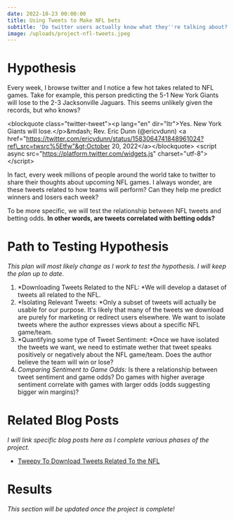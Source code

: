 ```yaml
---
date: 2022-10-23 00:00:00
title: Using Tweets to Make NFL bets
subtitle: 'Do twitter users actually know what they''re talking about? '
image: /uploads/project-nfl-tweets.jpeg
---
```

# ​​​​​​**Hypothesis**

Every week, I browse twitter and I notice a few hot takes related to NFL games. Take for example, this person predicting the 5-1 New York Giants will lose to the 2-3 Jacksonville Jaguars. This seems unlikely given the records, but who knows?

&lt;blockquote class="twitter-tweet"&gt;&lt;p lang="en" dir="ltr"&gt;Yes. New York Giants will lose.&lt;/p&gt;&amp;mdash; Rev. Eric Dunn (@ericvdunn) &lt;a href="https://twitter.com/ericvdunn/status/1583064741848961024?ref\_src=twsrc%5Etfw"&gt;October 20, 2022&lt;/a&gt;&lt;/blockquote&gt; &lt;script async src="https://platform.twitter.com/widgets.js" charset="utf-8"&gt;&lt;/script&gt;

In fact, every week millions of people around the world take to twitter to share their thoughts about upcoming NFL games. I always wonder, are these tweets related to how teams will perform? Can they help me predict winners and losers each week?&nbsp;

To be more specific, we will test the relationship between NFL tweets and betting odds. **In other words, are tweets correlated with betting odds?**

# **Path to Testing Hypothesis&nbsp;**

*This plan will most likely change as I work to test the hypothesis. I will keep the plan up to date.&nbsp;*

1. *Downloading Tweets Related to the NFL:&nbsp;*We will develop a dataset of tweets all related to the NFL.&nbsp;
2. *Isolating Relevant Tweets:&nbsp;*Only a subset of tweets will actually be usable for our purpose. It's likely that many of the tweets we download are purely for marketing or redirect users elsewhere. We want to isolate tweets where the author expresses views about a specific NFL game/team.&nbsp;
3. *Quantifying some type of Tweet Sentiment:&nbsp;*Once we have isolated the tweets we want, we need to estimate wether that tweet speaks positively or negatively about the NFL game/team. Does the author believe the team will win or lose?&nbsp;
4. *Comparing Sentiment to Game Odds:* Is there a relationship between tweet sentiment and game odds? Do games with higher average sentiment correlate with games with larger odds (odds suggesting bigger win margins)?&nbsp;

# **Related Blog Posts&nbsp;**

*I will link specific blog posts here as I complete various phases of the project.&nbsp;*

* [Tweepy To Download Tweets Related To the NFL](/blog/using-tweepy-to-download-download-tweets-related-to-the-nfl)

# Results

*This section will be updated once the project is complete\!*